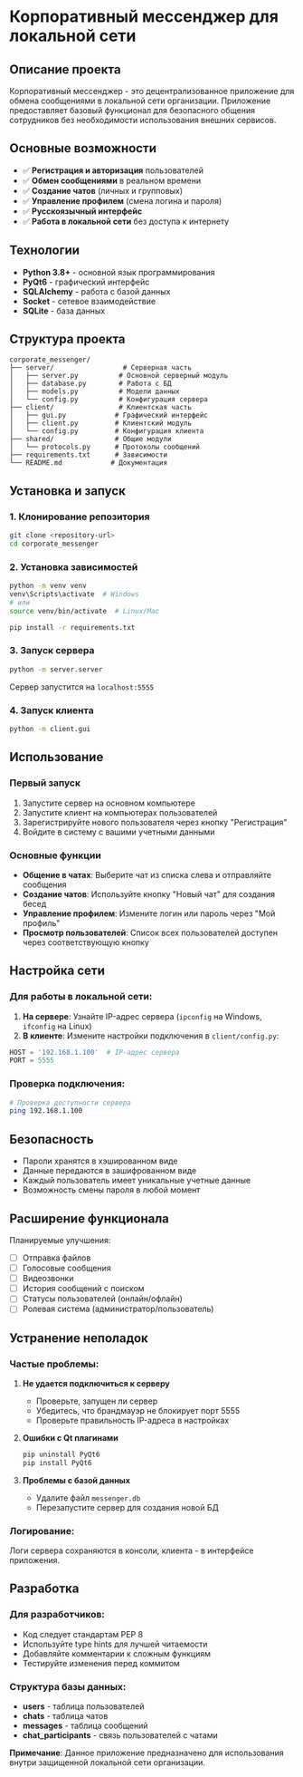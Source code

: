 # Корпоративный мессенджер для локальной сети

## Описание проекта

Корпоративный мессенджер - это децентрализованное приложение для обмена сообщениями в локальной сети организации. Приложение предоставляет базовый функционал для безопасного общения сотрудников без необходимости использования внешних сервисов.

## Основные возможности

- ✅ **Регистрация и авторизация** пользователей
- ✅ **Обмен сообщениями** в реальном времени
- ✅ **Создание чатов** (личных и групповых)
- ✅ **Управление профилем** (смена логина и пароля)
- ✅ **Русскоязычный интерфейс**
- ✅ **Работа в локальной сети** без доступа к интернету

## Технологии

- **Python 3.8+** - основной язык программирования
- **PyQt6** - графический интерфейс
- **SQLAlchemy** - работа с базой данных
- **Socket** - сетевое взаимодействие
- **SQLite** - база данных

## Структура проекта

```
corporate_messenger/
├── server/                 # Серверная часть
│   ├── server.py          # Основной серверный модуль
│   ├── database.py        # Работа с БД
│   ├── models.py          # Модели данных
│   └── config.py          # Конфигурация сервера
├── client/                # Клиентская часть
│   ├── gui.py            # Графический интерфейс
│   ├── client.py         # Клиентский модуль
│   └── config.py         # Конфигурация клиента
├── shared/               # Общие модули
│   └── protocols.py      # Протоколы сообщений
├── requirements.txt      # Зависимости
└── README.md            # Документация
```

## Установка и запуск

### 1. Клонирование репозитория
```bash
git clone <repository-url>
cd corporate_messenger
```

### 2. Установка зависимостей
```bash
python -m venv venv
venv\Scripts\activate  # Windows
# или
source venv/bin/activate  # Linux/Mac

pip install -r requirements.txt
```

### 3. Запуск сервера
```bash
python -m server.server
```
Сервер запустится на `localhost:5555`

### 4. Запуск клиента
```bash
python -m client.gui
```

## Использование

### Первый запуск
1. Запустите сервер на основном компьютере
2. Запустите клиент на компьютерах пользователей
3. Зарегистрируйте нового пользователя через кнопку "Регистрация"
4. Войдите в систему с вашими учетными данными

### Основные функции
- **Общение в чатах**: Выберите чат из списка слева и отправляйте сообщения
- **Создание чатов**: Используйте кнопку "Новый чат" для создания бесед
- **Управление профилем**: Измените логин или пароль через "Мой профиль"
- **Просмотр пользователей**: Список всех пользователей доступен через соответствующую кнопку

## Настройка сети

### Для работы в локальной сети:
1. **На сервере**: Узнайте IP-адрес сервера (`ipconfig` на Windows, `ifconfig` на Linux)
2. **В клиенте**: Измените настройки подключения в `client/config.py`:
```python
HOST = '192.168.1.100'  # IP-адрес сервера
PORT = 5555
```

### Проверка подключения:
```bash
# Проверка доступности сервера
ping 192.168.1.100
```

## Безопасность

- Пароли хранятся в хэшированном виде
- Данные передаются в зашифрованном виде
- Каждый пользователь имеет уникальные учетные данные
- Возможность смены пароля в любой момент

## Расширение функционала

Планируемые улучшения:
- [ ] Отправка файлов
- [ ] Голосовые сообщения
- [ ] Видеозвонки
- [ ] История сообщений с поиском
- [ ] Статусы пользователей (онлайн/офлайн)
- [ ] Ролевая система (администратор/пользователь)

## Устранение неполадок

### Частые проблемы:

1. **Не удается подключиться к серверу**
   - Проверьте, запущен ли сервер
   - Убедитесь, что брандмауэр не блокирует порт 5555
   - Проверьте правильность IP-адреса в настройках

2. **Ошибки с Qt плагинами**
   ```bash
   pip uninstall PyQt6
   pip install PyQt6
   ```

3. **Проблемы с базой данных**
   - Удалите файл `messenger.db`
   - Перезапустите сервер для создания новой БД

### Логирование:
Логи сервера сохраняются в консоли, клиента - в интерфейсе приложения.

## Разработка

### Для разработчиков:
- Код следует стандартам PEP 8
- Используйте type hints для лучшей читаемости
- Добавляйте комментарии к сложным функциям
- Тестируйте изменения перед коммитом

### Структура базы данных:
- **users** - таблица пользователей
- **chats** - таблица чатов
- **messages** - таблица сообщений
- **chat_participants** - связь пользователей с чатами

**Примечание**: Данное приложение предназначено для использования внутри защищенной локальной сети организации.
